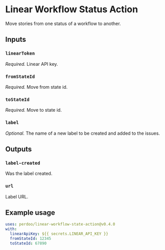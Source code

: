 # Linear Workflow Status Action

Move stories from one status of a workflow to another.

## Inputs

### `linearToken`

_Required._ Linear API key.

### `fromStateId`

_Required._ Move from state id.

### `toStateId`

_Required._ Move to state id.

### `label`

_Optional._ The name of a new label to be created and added to the issues.

## Outputs

### `label-created`

Was the label created.

### `url`

Label URL.

## Example usage

```yaml
uses: perdoo/linear-workflow-state-action@v0.4.0
with:
  linearApiKey: ${{ secrets.LINEAR_API_KEY }}
  fromStateId: 12345
  toStateId: 67890
```
